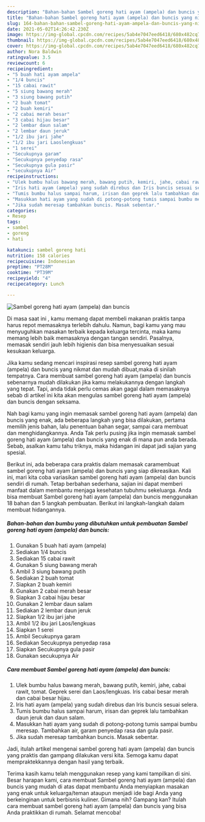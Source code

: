 ```yaml
---
description: "Bahan-bahan Sambel goreng hati ayam (ampela) dan buncis yang nikmat dan Mudah Dibuat"
title: "Bahan-bahan Sambel goreng hati ayam (ampela) dan buncis yang nikmat dan Mudah Dibuat"
slug: 164-bahan-bahan-sambel-goreng-hati-ayam-ampela-dan-buncis-yang-nikmat-dan-mudah-dibuat
date: 2021-05-02T14:26:42.230Z
image: https://img-global.cpcdn.com/recipes/5ab4e7047eed6418/680x482cq70/sambel-goreng-hati-ayam-ampela-dan-buncis-foto-resep-utama.jpg
thumbnail: https://img-global.cpcdn.com/recipes/5ab4e7047eed6418/680x482cq70/sambel-goreng-hati-ayam-ampela-dan-buncis-foto-resep-utama.jpg
cover: https://img-global.cpcdn.com/recipes/5ab4e7047eed6418/680x482cq70/sambel-goreng-hati-ayam-ampela-dan-buncis-foto-resep-utama.jpg
author: Nora Baldwin
ratingvalue: 3.5
reviewcount: 6
recipeingredient:
- "5 buah hati ayam ampela"
- "1/4 buncis"
- "15 cabai rawit"
- "5 siung bawang merah"
- "3 siung bawang putih"
- "2 buah tomat"
- "2 buah kemiri"
- "2 cabai merah besar"
- "3 cabai hijau besar"
- "2 lembar daun salam"
- "2 lembar daun jeruk"
- "1/2 ibu jari jahe"
- "1/2 ibu jari Laoslengkuas"
- "1 serei"
- "Secukupnya garam"
- "Secukupnya penyedap rasa"
- "Secukupnya gula pasir"
- "secukupnya Air"
recipeinstructions:
- "Ulek bumbu halus bawang merah, bawang putih, kemiri, jahe, cabai rawit, tomat. Geprek serei dan Laos/lengkuas. Iris cabai besar merah dan cabai besar hijau."
- "Iris hati ayam (ampela) yang sudah direbus dan Iris buncis sesuai selera."
- "Tumis bumbu halus sampai harum, irisan dan geprek lalu tambahkan daun jeruk dan daun salam."
- "Masukkan hati ayam yang sudah di potong-potong tumis sampai bumbu meresap. Tambahkan air, garam penyedap rasa dan gula pasir."
- "Jika sudah meresap tambahkan buncis. Masak sebentar."
categories:
- Resep
tags:
- sambel
- goreng
- hati

katakunci: sambel goreng hati 
nutrition: 158 calories
recipecuisine: Indonesian
preptime: "PT28M"
cooktime: "PT39M"
recipeyield: "4"
recipecategory: Lunch

---
```



![Sambel goreng hati ayam (ampela) dan buncis](https://img-global.cpcdn.com/recipes/5ab4e7047eed6418/680x482cq70/sambel-goreng-hati-ayam-ampela-dan-buncis-foto-resep-utama.jpg)

Di masa  saat ini , kamu memang dapat membeli makanan praktis tanpa harus repot memasaknya terlebih dahulu. Namun, bagi kamu yang mau menyuguhkan masakan terbaik kepada keluarga tercinta, maka kamu memang lebih baik memasaknya dengan tangan sendiri. Pasalnya, memasak sendiri jauh lebih higienis dan bisa menyesuaikan sesuai kesukaan keluarga.

Jika kamu sedang mencari inspirasi resep sambel goreng hati ayam (ampela) dan buncis yang nikmat dan mudah dibuat,maka di sinilah tempatnya. Cara membuat sambel goreng hati ayam (ampela) dan buncis  sebenarnya mudah dilakukan jika kamu melakukannya dengan langkah yang tepat. Tapi, anda tidak perlu cemas akan gagal dalam memasaknya 
sebab di artikel ini kita akan mengulas sambel goreng hati ayam (ampela) dan buncis dengan seksama.  



Nah bagi kamu yang ingin memasak sambel goreng hati ayam (ampela) dan buncis yang enak, ada beberapa langkah yang bisa dilakukan, pertama memilih jenis bahan, lalu penentuan bahan segar, sampai cara membuat dan menghidangkannya. Anda Tak perlu pusing jika ingin memasak sambel goreng hati ayam (ampela) dan buncis yang enak di mana pun anda berada. Sebab, asalkan kamu  tahu triknya, maka hidangan ini dapat jadi sajian yang spesial.

Berikut ini, ada beberapa cara praktis  dalam memasak caramembuat sambel goreng hati ayam (ampela) dan buncis yang siap dikreasikan. Kali ini, mari kita coba variasikan sambel goreng hati ayam (ampela) dan buncis sendiri di rumah. Tetap berbahan sederhana, sajian ini dapat memberi manfaat dalam membantu menjaga kesehatan tubuhmu sekeluarga. Anda bisa membuat Sambel goreng hati ayam (ampela) dan buncis menggunakan 18 bahan dan 5 langkah pembuatan. Berikut ini langkah-langkah dalam membuat hidangannya.

<!--inarticleads1-->

##### Bahan-bahan dan bumbu yang dibutuhkan untuk pembuatan Sambel goreng hati ayam (ampela) dan buncis:

1. Gunakan 5 buah hati ayam (ampela)
1. Sediakan 1/4 buncis
1. Sediakan 15 cabai rawit
1. Gunakan 5 siung bawang merah
1. Ambil 3 siung bawang putih
1. Sediakan 2 buah tomat
1. Siapkan 2 buah kemiri
1. Gunakan 2 cabai merah besar
1. Siapkan 3 cabai hijau besar
1. Gunakan 2 lembar daun salam
1. Sediakan 2 lembar daun jeruk
1. Siapkan 1/2 ibu jari jahe
1. Ambil 1/2 ibu jari Laos/lengkuas
1. Siapkan 1 serei
1. Ambil Secukupnya garam
1. Sediakan Secukupnya penyedap rasa
1. Siapkan Secukupnya gula pasir
1. Gunakan secukupnya Air




<!--inarticleads2-->

##### Cara membuat Sambel goreng hati ayam (ampela) dan buncis:

1. Ulek bumbu halus bawang merah, bawang putih, kemiri, jahe, cabai rawit, tomat. Geprek serei dan Laos/lengkuas. Iris cabai besar merah dan cabai besar hijau.
1. Iris hati ayam (ampela) yang sudah direbus dan Iris buncis sesuai selera.
1. Tumis bumbu halus sampai harum, irisan dan geprek lalu tambahkan daun jeruk dan daun salam.
1. Masukkan hati ayam yang sudah di potong-potong tumis sampai bumbu meresap. Tambahkan air, garam penyedap rasa dan gula pasir.
1. Jika sudah meresap tambahkan buncis. Masak sebentar.




Jadi, itulah artikel mengenai  sambel goreng hati ayam (ampela) dan buncis  yang praktis dan gampang dilakukan versi kita. Semoga kamu dapat mempraktekkannya dengan hasil yang terbaik. 

Terima kasih kamu telah menggunakan resep yang kami tampilkan di sini. Besar harapan kami, cara membuat  Sambel goreng hati ayam (ampela) dan buncis yang mudah di atas dapat membantu Anda menyiapkan masakan yang enak untuk keluarga/teman ataupun menjadi ide bagi Anda yang berkeinginan untuk berbisnis kuliner. Gimana nih? Gampang kan? Itulah cara membuat sambel goreng hati ayam (ampela) dan buncis yang bisa Anda praktikkan di rumah. Selamat mencoba!

